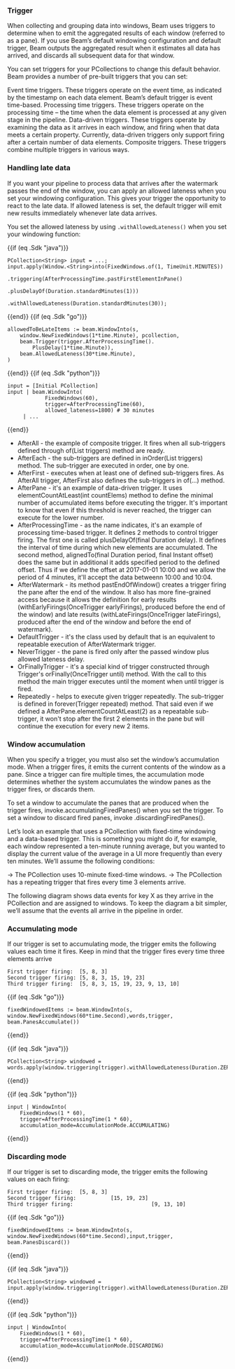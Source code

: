 <!--
Licensed under the Apache License, Version 2.0 (the "License");
you may not use this file except in compliance with the License.
You may obtain a copy of the License at

http://www.apache.org/licenses/LICENSE-2.0

Unless required by applicable law or agreed to in writing, software
distributed under the License is distributed on an "AS IS" BASIS,
WITHOUT WARRANTIES OR CONDITIONS OF ANY KIND, either express or implied.
See the License for the specific language governing permissions and
limitations under the License.
-->

### Trigger

When collecting and grouping data into windows, Beam uses triggers to determine when to emit the aggregated results of each window (referred to as a pane). If you use Beam’s default windowing configuration and default trigger, Beam outputs the aggregated result when it estimates all data has arrived, and discards all subsequent data for that window.

You can set triggers for your PCollections to change this default behavior. Beam provides a number of pre-built triggers that you can set:

Event time triggers. These triggers operate on the event time, as indicated by the timestamp on each data element. Beam’s default trigger is event time-based.
Processing time triggers. These triggers operate on the processing time – the time when the data element is processed at any given stage in the pipeline.
Data-driven triggers. These triggers operate by examining the data as it arrives in each window, and firing when that data meets a certain property. Currently, data-driven triggers only support firing after a certain number of data elements.
Composite triggers. These triggers combine multiple triggers in various ways.

### Handling late data

If you want your pipeline to process data that arrives after the watermark passes the end of the window, you can apply an allowed lateness when you set your windowing configuration. This gives your trigger the opportunity to react to the late data. If allowed lateness is set, the default trigger will emit new results immediately whenever late data arrives.

You set the allowed lateness by using `.withAllowedLateness()` when you set your windowing function:

{{if (eq .Sdk "java")}}
```
PCollection<String> input = ...;
input.apply(Window.<String>into(FixedWindows.of(1, TimeUnit.MINUTES))
                              .triggering(AfterProcessingTime.pastFirstElementInPane()
                                                             .plusDelayOf(Duration.standardMinutes(1)))
                              .withAllowedLateness(Duration.standardMinutes(30));
```
{{end}}
{{if (eq .Sdk "go")}}
```
allowedToBeLateItems := beam.WindowInto(s,
	window.NewFixedWindows(1*time.Minute), pcollection,
	beam.Trigger(trigger.AfterProcessingTime().
		PlusDelay(1*time.Minute)),
	beam.AllowedLateness(30*time.Minute),
)
```
{{end}}
{{if (eq .Sdk "python")}}
```
input = [Initial PCollection]
input | beam.WindowInto(
            FixedWindows(60),
            trigger=AfterProcessingTime(60),
            allowed_lateness=1800) # 30 minutes
     | ...
```
{{end}}


* AfterAll - the example of composite trigger. It fires when all sub-triggers defined through of(List<Trigger> triggers) method are ready.
* AfterEach - the sub-triggers are defined in inOrder(List<Trigger> triggers) method. The sub-trigger are executed in order, one by one.
* AfterFirst - executes when at least one of defined sub-triggers fires. As AfterAll trigger, AfterFirst also defines the sub-triggers in of(...) method.
* AfterPane - it's an example of data-driven trigger. It uses elementCountAtLeast(int countElems) method to define the minimal number of accumulated items before executing the trigger. It's important to know that even if this threshold is never reached, the trigger can execute for the lower number.
* AfterProcessingTime - as the name indicates, it's an example of processing time-based trigger. It defines 2 methods to control trigger firing. The first one is called plusDelayOf(final Duration delay). It defines the interval of time during which new elements are accumulated. The second method, alignedTo(final Duration period, final Instant offset) does the same but in additional it adds specified period to the defined offset. Thus if we define the offset at 2017-01-01 10:00 and we allow the period of 4 minutes, it'll accept the data betweenn 10:00 and 10:04.
* AfterWatermark - its method pastEndOfWindow() creates a trigger firing the pane after the end of the window. It also has more fine-grained access because it allows the definition for early results (withEarlyFirings(OnceTrigger earlyFirings), produced before the end of the window) and late results (withLateFirings(OnceTrigger lateFirings), produced after the end of the window and before the end of watermark).
* DefaultTrigger - it's the class used by default that is an equivalent to repeatable execution of AfterWatermark trigger.
* NeverTrigger - the pane is fired only after the passed window plus allowed lateness delay.
* OrFinallyTrigger - it's a special kind of trigger constructed through Trigger's orFinally(OnceTrigger until) method. With the call to this method the main trigger executes until the moment when until trigger is fired.
* Repeatedly - helps to execute given trigger repeatedly. The sub-trigger is defined in forever(Trigger repeated) method. That said even if we defined a AfterPane.elementCountAtLeast(2) as a repeatable sub-trigger, it won't stop after the first 2 elements in the pane but will continue the execution for every new 2 items.

### Window accumulation

When you specify a trigger, you must also set the window’s accumulation mode. When a trigger fires, it emits the current contents of the window as a pane. Since a trigger can fire multiple times, the accumulation mode determines whether the system accumulates the window panes as the trigger fires, or discards them.

To set a window to accumulate the panes that are produced when the trigger fires, invoke.accumulatingFiredPanes() when you set the trigger. To set a window to discard fired panes, invoke .discardingFiredPanes().

Let’s look an example that uses a PCollection with fixed-time windowing and a data-based trigger. This is something you might do if, for example, each window represented a ten-minute running average, but you wanted to display the current value of the average in a UI more frequently than every ten minutes. We’ll assume the following conditions:

→ The PCollection uses 10-minute fixed-time windows.
→ The PCollection has a repeating trigger that fires every time 3 elements arrive.

The following diagram shows data events for key X as they arrive in the PCollection and are assigned to windows. To keep the diagram a bit simpler, we’ll assume that the events all arrive in the pipeline in order.

### Accumulating mode

If our trigger is set to accumulating mode, the trigger emits the following values each time it fires. Keep in mind that the trigger fires every time three elements arrive
```
First trigger firing:  [5, 8, 3]
Second trigger firing: [5, 8, 3, 15, 19, 23]
Third trigger firing:  [5, 8, 3, 15, 19, 23, 9, 13, 10]
```

{{if (eq .Sdk "go")}}
```
fixedWindowedItems := beam.WindowInto(s, window.NewFixedWindows(60*time.Second),words,trigger, beam.PanesAccumulate())
```
{{end}}

{{if (eq .Sdk "java")}}
```
PCollection<String> windowed = words.apply(window.triggering(trigger).withAllowedLateness(Duration.ZERO).accumulatingFiredPanes());
```
{{end}}

{{if (eq .Sdk "python")}}
```
input | WindowInto(
    FixedWindows(1 * 60),
    trigger=AfterProcessingTime(1 * 60),
    accumulation_mode=AccumulationMode.ACCUMULATING)
```
{{end}}



### Discarding mode

If our trigger is set to discarding mode, the trigger emits the following values on each firing:
```
First trigger firing:  [5, 8, 3]
Second trigger firing:           [15, 19, 23]
Third trigger firing:                         [9, 13, 10]
```

{{if (eq .Sdk "go")}}
```
fixedWindowedItems := beam.WindowInto(s, window.NewFixedWindows(60*time.Second),input,trigger, beam.PanesDiscard())
```
{{end}}

{{if (eq .Sdk "java")}}
```
PCollection<String> windowed = input.apply(window.triggering(trigger).withAllowedLateness(Duration.ZERO).discardingFiredPanes());
```
{{end}}

{{if (eq .Sdk "python")}}
```
input | WindowInto(
    FixedWindows(1 * 60),
    trigger=AfterProcessingTime(1 * 60),
    accumulation_mode=AccumulationMode.DISCARDING)
```
{{end}}
